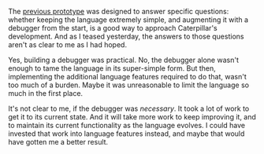 The [previous prototype] was designed to answer specific questions: whether
keeping the language extremely simple, and augmenting it with a debugger from
the start, is a good way to approach Caterpillar's development. And as I teased
yesterday, the answers to those questions aren't as clear to me as I had hoped.

Yes, building a debugger was practical. No, the debugger alone wasn't enough to
tame the language in its super-simple form. But then, implementing the
additional language features required to do that, wasn't too much of a burden.
Maybe it was unreasonable to limit the language so much in the first place.

It's not clear to me, if the debugger was _necessary_. It took a lot of work to
get it to its current state. And it will take more work to keep improving it,
and to maintain its current functionality as the language evolves. I could have
invested that work into language features instead, and maybe that would have
gotten me a better result.

[previous prototype]: https://github.com/hannobraun/caterpillar/tree/main/archive/prototypes/10
